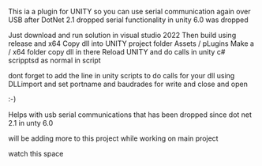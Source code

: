 This ia a plugin for UNITY so you can use serial communication again over USB after DotNet 2.1 dropped serial functionality in unity 6.0 was dropped 

Just download and run solution in visual studio 2022
Then build using release and x64 
Copy dll into UNITY project folder Assets / pLugins Make a / x64 folder copy dll in there 
Reload UNITY and do calls in unity c# scripptsd as normal in script

dont forget to add the line in unity scripts to do calls for your dll using DLLimport and set portname and baudrades for write and close and open

:-)

Helps with usb serial communications that has been dropped since dot net 2.1 in unty 6.0


will be adding more to this project while working on main project

watch this space
